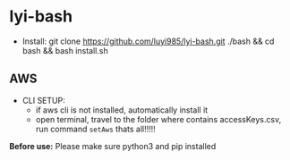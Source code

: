 # lyi-bash
* Install: git clone https://github.com/luyi985/lyi-bash.git ./bash && cd bash && bash install.sh

## AWS
* CLI SETUP:
  - if aws cli is not installed, automatically install it
  - open terminal, travel to the folder where contains accessKeys.csv, run command `setAws`
thats all!!!!!

**Before use:**
Please make sure python3 and pip installed

